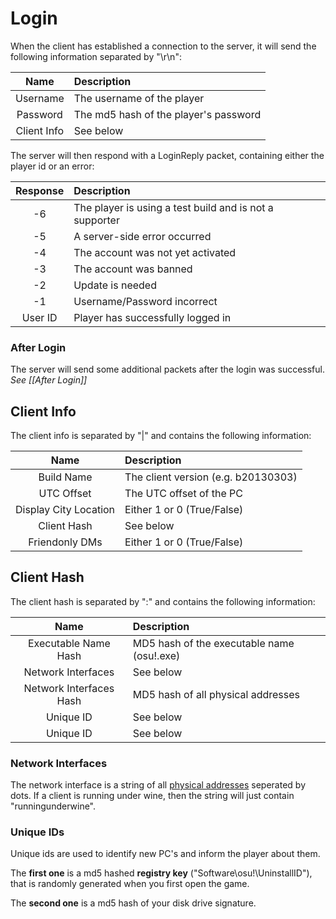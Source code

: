 # Login

When the client has established a connection to the server, it will send the following information separated by "\\r\\n":

|    Name     | Description                           |
|:-----------:|:--------------------------------------|
|  Username   | The username of the player            |
|  Password   | The md5 hash of the player's password |
| Client Info | See below                             |

The server will then respond with a LoginReply packet, containing either the player id or an error:

| Response | Description                                             |
|:--------:|:--------------------------------------------------------|
|    -6    | The player is using a test build and is not a supporter |
|    -5    | A server-side error occurred                            |
|    -4    | The account was not yet activated                       |
|    -3    | The account was banned                                  |
|    -2    | Update is needed                                        |
|    -1    | Username/Password incorrect                             |
| User ID  | Player has successfully logged in                       |

### After Login

The server will send some additional packets after the login was successful.
*See [[After Login]]*

## Client Info

The client info is separated by "|" and contains the following information:

|         Name          | Description                         |
|:---------------------:|:------------------------------------|
|      Build Name       | The client version (e.g. b20130303) |
|      UTC Offset       | The UTC offset of the PC            |
| Display City Location | Either 1 or 0 (True/False)          |
|      Client Hash      | See below                           |
|    Friendonly DMs     | Either 1 or 0 (True/False)          |

## Client Hash

The client hash is separated by ":" and contains the following information:

|          Name           | Description                                |
|:-----------------------:|:-------------------------------------------|
|  Executable Name Hash   | MD5 hash of the executable name (osu!.exe) |
|   Network Interfaces    | See below                                  |
| Network Interfaces Hash | MD5 hash of all physical addresses         |
|        Unique ID        | See below                                  |
|        Unique ID        | See below                                  |

### Network Interfaces

The network interface is a string of all [physical addresses](https://learn.microsoft.com/en-us/windows/win32/network-interfaces#network-interface-identifiers-and-properties) seperated by dots.
If a client is running under wine, then the string will just contain "runningunderwine".

### Unique IDs

Unique ids are used to identify new PC's and inform the player about them.

The **first one** is a md5 hashed **registry key** ("Software\\osu!\\UninstallID"), that is randomly generated when you first open the game.

The **second one** is a md5 hash of your disk drive signature.
